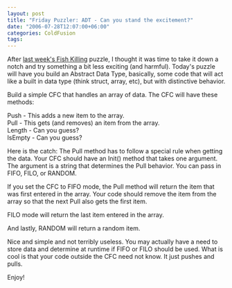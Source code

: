 ```yaml
---
layout: post
title: "Friday Puzzler: ADT - Can you stand the excitement?"
date: "2006-07-28T12:07:00+06:00"
categories: ColdFusion 
tags: 
---
```


After <a href="http://ray.camdenfamily.com/index.cfm/2006/7/21/Friday-Puzzler-All-Fish-Must-Die">last week's Fish Killing</a> puzzle, I thought it was time to take it down a notch and try something a bit less exciting (and harmful). Today's puzzle will have you build an Abstract Data Type, basically, some code that will act like a built in data type (think struct, array, etc), but with distinctive behavior. 

Build a simple CFC that handles an array of data. The CFC will have these methods:

Push - This adds a new item to the array.<br>
Pull - This gets (and removes) an item from the array.<br>
Length - Can you guess?<br>
IsEmpty - Can you guess?<br>

Here is the catch: The Pull method has to follow a special rule when getting the data. Your CFC should have an Init() method that takes one argument. The argument is a string that determines the Pull behavior. You can pass in FIFO, FILO, or RANDOM. 

If you set the CFC to FIFO mode, the Pull method will return the item that was first entered in the array. Your code should remove the item from the array so that the next Pull also gets the first item.

FILO mode will return the last item entered in the array.

And lastly, RANDOM will return a random item. 

Nice and simple and not terribly useless. You may actually have a need to store data and determine at runtime if FIFO or FILO should be used. What is cool is that your code outside the CFC need not know. It just pushes and pulls.

Enjoy!